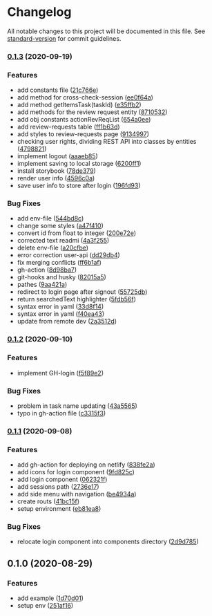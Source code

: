 # Changelog

All notable changes to this project will be documented in this file. See [standard-version](https://github.com/conventional-changelog/standard-version) for commit guidelines.

### [0.1.3](https://github.com/tensegrity666/x-check-app/compare/v0.1.2...v0.1.3) (2020-09-19)


### Features

* add constants file ([21c766e](https://github.com/tensegrity666/x-check-app/commit/21c766e88cc8aa9f350a09470540cf17f2ab13ac))
* add method for cross-check-session ([ee0f64a](https://github.com/tensegrity666/x-check-app/commit/ee0f64a6ceb854fef02d0d365d5a6ff7ebbe6993))
* add method getItemsTask(taskId) ([e35ffb2](https://github.com/tensegrity666/x-check-app/commit/e35ffb2157de65cbb9a67b9a016a97a5403c3e8f))
* add methods for the review request entity ([8710532](https://github.com/tensegrity666/x-check-app/commit/8710532b210f28f0755e483ac2bd70c47f0c4390))
* add obj constants  actionRevReqList ([654a0ee](https://github.com/tensegrity666/x-check-app/commit/654a0eeeec2cba665f4b5ec6488f00a906e0ce46))
* add review-requests table ([ff1b63d](https://github.com/tensegrity666/x-check-app/commit/ff1b63da9218c38beb66a3d20a78751bfffae9ba))
* add styles to review-requests page ([9134997](https://github.com/tensegrity666/x-check-app/commit/913499738985a18ca331271bf6277efb7c3e2727))
* checking user rights, dividing REST API into classes by entities ([4798821](https://github.com/tensegrity666/x-check-app/commit/4798821b60d32834c2f63c8c8c5ff12a6904ea4a))
* implement logout ([aaaeb85](https://github.com/tensegrity666/x-check-app/commit/aaaeb85618f7ed498285579deb0e1bbe2705c4d2))
* implement saving to local storage ([6200ff1](https://github.com/tensegrity666/x-check-app/commit/6200ff1c983dc42b91d4415223e7ac8431b5a3a3))
* install storybook ([78de379](https://github.com/tensegrity666/x-check-app/commit/78de379060f928e08a73e6692303f7dcecf14df9))
* render user info ([4596c0a](https://github.com/tensegrity666/x-check-app/commit/4596c0a3b59821f8e0990f16d3413819e9b500bd))
* save user info to store after login ([196fd93](https://github.com/tensegrity666/x-check-app/commit/196fd93d8bff5f464b4b3fe2ea6b412a1a8da16d))


### Bug Fixes

* add env-file ([544bd8c](https://github.com/tensegrity666/x-check-app/commit/544bd8c684badc4d20e739347afc515121393534))
* change some styles ([a47f410](https://github.com/tensegrity666/x-check-app/commit/a47f410ec7b8e4be7761ea9ad91b76300fa9b542))
* convert id from float to integer ([200e72e](https://github.com/tensegrity666/x-check-app/commit/200e72e65688810595e350087d68be21e4183c26))
* corrected text readmi ([4a3f255](https://github.com/tensegrity666/x-check-app/commit/4a3f255af7893c6002e9b7d16bf355cd1a1ebaaf))
* delete env-file ([a20cfbe](https://github.com/tensegrity666/x-check-app/commit/a20cfbe18027e5c726307cb42dff068cf38b100d))
* error correction user-api ([dd29db4](https://github.com/tensegrity666/x-check-app/commit/dd29db44ca6e9e3ac753db2e9864f16c36603062))
* fix merging conflicts ([ff6b1af](https://github.com/tensegrity666/x-check-app/commit/ff6b1af7325588328a577b32276891f50e50c9fe))
* gh-action ([8d98ba7](https://github.com/tensegrity666/x-check-app/commit/8d98ba7b781f569ea98edeee8b3759a9ac68b615))
* git-hooks and husky ([82015a5](https://github.com/tensegrity666/x-check-app/commit/82015a59fdb0a40b316fc047e8d6d3c4e1cb214b))
* pathes ([9aa421a](https://github.com/tensegrity666/x-check-app/commit/9aa421ab2405f0032c6c03186cb2941db710448c))
* redirect to login page after signout ([55725db](https://github.com/tensegrity666/x-check-app/commit/55725dbe666a7ebfebb5b95f6dd20132589708eb))
* return searchedText highlighter ([5fdb56f](https://github.com/tensegrity666/x-check-app/commit/5fdb56fa57bd5f91fe12c6b8757262871cb817a1))
* syntax error in yaml ([33d8f14](https://github.com/tensegrity666/x-check-app/commit/33d8f143336a00c1692bc506d2d9b99cde0dcee5))
* syntax error in yaml ([f40ea43](https://github.com/tensegrity666/x-check-app/commit/f40ea43b52d04e66643f159b9a0df9c14316d2e9))
* update from remote dev ([2a3512d](https://github.com/tensegrity666/x-check-app/commit/2a3512d23bc19b983503843242e4456e77f49b28))

### [0.1.2](https://github.com/tensegrity666/x-check-app/compare/v0.1.1...v0.1.2) (2020-09-10)


### Features

* implement GH-login ([f5f89e2](https://github.com/tensegrity666/x-check-app/commit/f5f89e21d9d8cbd67002276b36ab1a22ac02f91b))


### Bug Fixes

* problem in task name updating ([43a5565](https://github.com/tensegrity666/x-check-app/commit/43a5565237e437b818014a9cfe9724693861d11c))
* typo in gh-action file ([c3315f3](https://github.com/tensegrity666/x-check-app/commit/c3315f336f8f26cf58a93f61d752358d7b1e0756))

### [0.1.1](https://github.com/tensegrity666/x-check-app/compare/v0.1.0...v0.1.1) (2020-09-08)


### Features

* add gh-action for deploying on netlify ([838fe2a](https://github.com/tensegrity666/x-check-app/commit/838fe2a2c10a989fc42db03cbb03e9b43e9511f3))
* add icons for login component ([9fd825c](https://github.com/tensegrity666/x-check-app/commit/9fd825c5ad12a62e3b93d8334cd9d583530ce6cc))
* add login component ([062321f](https://github.com/tensegrity666/x-check-app/commit/062321f8186661f30af245fa1f8f0d83349f8bb5))
* add sessions path ([2736e17](https://github.com/tensegrity666/x-check-app/commit/2736e178eb16154dc2eb6f7d9c8db28428c1cdef))
* add side menu with navigation ([be4934a](https://github.com/tensegrity666/x-check-app/commit/be4934a7954c610e2e19d8608d339ac4c7a3f366))
* create routs ([41bc15f](https://github.com/tensegrity666/x-check-app/commit/41bc15fc0984a0e64667c4f383e9b04d57a7781a))
* setup environment ([eb81ea8](https://github.com/tensegrity666/x-check-app/commit/eb81ea8f27dfe4e4a33dfcf23036469799320df3))


### Bug Fixes

* relocate login component into components directory ([2d9d785](https://github.com/tensegrity666/x-check-app/commit/2d9d785fc27a620dff780331a2364c50812c0cf9))

## 0.1.0 (2020-08-29)


### Features

* add example ([1d70d01](https://github.com/tensegrity666/x-check-app/commit/1d70d01e735d6312e4827c5980cfecd6c357cabd))
* setup env ([251af16](https://github.com/tensegrity666/x-check-app/commit/251af160b286732b09201c8b4497818b62825734))
